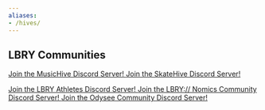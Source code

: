 ```yaml
---
aliases:
- /hives/
---
```

## LBRY Communities





<Person
  avatar="https://i.ibb.co/s2wPPRY/MUSICHIVE-LOGO.gif"
  imageClass="rounded"
  name="MusicHive"
  subtitle="An international community dedicated to connecting artists, musicians, producers and music lovers in many corners of the world.">
  <a href="https://discord.gg/qt3wM8prwN)">
    Join the MusicHive Discord Server!
  </a>
</Person>
<Person
  avatar="https://thumbnails.odycdn.com/optimize/s:200:0/quality:95/plain/https://spee.ch/8/b416b166fd9dbe4e.png"
  imageClass="rounded"
  name="Skatehive"
  subtitle="SkateHive is based on the anarchist roots of skateboarding, and is working at taking back control of our sport from the social media giants, who profit off the monopoly of our content. SkateHive is build on top of decentralized platforms that allows us to own our accounts, own our communities, which means rather than advertising on our content to generate value, we tokenize the likes, allowing us to retain the value generated by our content, for it to be sold on the free market in the form of a cryptocurrency.">
  <a href="https://discord.gg/Pa4vpKCSbt)">
    Join the SkateHive Discord Server!
  </a>


</Person>
<Person
  avatar="https://thumbnails.odycdn.com/optimize/s:200:0/quality:95/plain/https://spee.ch/9/0e2d84f2b297f845.jpg"
  imageClass="rounded"
  name="LBRY Athletes"
  subtitle="LBRY Sports was established on August 8, 2020 with the primary goal of providing sustainable support for underprivileged but deserving local runners and, at the same time, spreading the benefits of a healthy and active lifestyle for everyone.">
  <a href="https://discord.gg/59XzqecNdC">
    Join the LBRY Athletes Discord Server!
  </a>
</Person>
<Person
  avatar="https://i.imgur.com/zfB5T5e.gif"
  imageClass="rounded"
  name="Lbrynomics"
  subtitle="Nomics is the home of blockchain statistics where you can find all the best data for the top channels. Nomics is critical for helping you grow your channel or if you're just interested in how well other content creators are doing.">
  <a href="https://discord.gg/8sN9Uk5eYk">
    Join the LBRY:// Nomics Community Discord Server!
  </a>
</Person>
<Person
  avatar="https://thumbnails.odycdn.com/optimize/s:200:0/quality:95/plain/https://spee.ch/9/45245681a50082f7.jpg"
  imageClass="rounded"
  name="Odysee Server"
  subtitle="Odysee is a video sharing app that’s built on the open-source, decentralized, blockchain-based LBRY network.The use of this LBRY network as a foundation gives Odysee several distinct advantages over centralized video sharing platforms where a single company controls the data.">
  <a href="https://discord.gg/odysee">
    Join the Odysee Community Discord Server!
  </a>
</Person>

